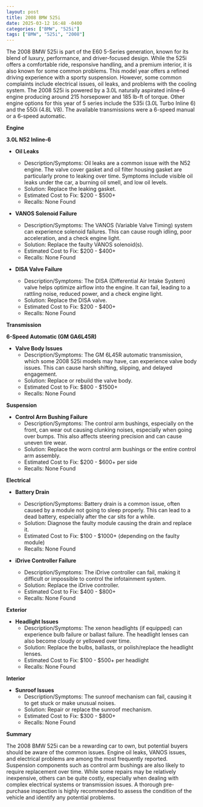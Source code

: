 ```yaml
---
layout: post
title: 2008 BMW 525i
date: 2025-03-12 16:48 -0400
categories: ["BMW", "525i"]
tags: ["BMW", "525i", "2008"]
---
```

The 2008 BMW 525i is part of the E60 5-Series generation, known for its blend of luxury, performance, and driver-focused design. While the 525i offers a comfortable ride, responsive handling, and a premium interior, it is also known for some common problems. This model year offers a refined driving experience with a sporty suspension. However, some common complaints include electrical issues, oil leaks, and problems with the cooling system. The 2008 525i is powered by a 3.0L naturally aspirated inline-6 engine producing around 215 horsepower and 185 lb-ft of torque. Other engine options for this year of 5 series include the 535i (3.0L Turbo Inline 6) and the 550i (4.8L V8). The available transmissions were a 6-speed manual or a 6-speed automatic.

**Engine**

**3.0L N52 Inline-6**

*   **Oil Leaks**
    *   Description/Symptoms: Oil leaks are a common issue with the N52 engine. The valve cover gasket and oil filter housing gasket are particularly prone to leaking over time. Symptoms include visible oil leaks under the car, a burning oil smell, and low oil levels.
    *   Solution: Replace the leaking gasket.
    *   Estimated Cost to Fix: $200 - $500+
    *   Recalls: None Found

*   **VANOS Solenoid Failure**
    *   Description/Symptoms: The VANOS (Variable Valve Timing) system can experience solenoid failures. This can cause rough idling, poor acceleration, and a check engine light.
    *   Solution: Replace the faulty VANOS solenoid(s).
    *   Estimated Cost to Fix: $200 - $400+
    *   Recalls: None Found

*   **DISA Valve Failure**
    *   Description/Symptoms: The DISA (Differential Air Intake System) valve helps optimize airflow into the engine. It can fail, leading to a rattling noise, reduced power, and a check engine light.
    *   Solution: Replace the DISA valve.
    *   Estimated Cost to Fix: $200 - $400+
    *   Recalls: None Found

**Transmission**

**6-Speed Automatic (GM GA6L45R)**

*   **Valve Body Issues**
    *   Description/Symptoms: The GM 6L45R automatic transmission, which some 2008 525i models may have, can experience valve body issues. This can cause harsh shifting, slipping, and delayed engagement.
    *   Solution: Replace or rebuild the valve body.
    *   Estimated Cost to Fix: $800 - $1500+
    *   Recalls: None Found

**Suspension**

*   **Control Arm Bushing Failure**
    *   Description/Symptoms: The control arm bushings, especially on the front, can wear out causing clunking noises, especially when going over bumps. This also affects steering precision and can cause uneven tire wear.
    *   Solution: Replace the worn control arm bushings or the entire control arm assembly.
    *   Estimated Cost to Fix: $200 - $600+ per side
    *   Recalls: None Found

**Electrical**

*   **Battery Drain**
    *   Description/Symptoms: Battery drain is a common issue, often caused by a module not going to sleep properly. This can lead to a dead battery, especially after the car sits for a while.
    *   Solution: Diagnose the faulty module causing the drain and replace it.
    *   Estimated Cost to Fix: $100 - $1000+ (depending on the faulty module)
    *   Recalls: None Found

*   **iDrive Controller Failure**
    *   Description/Symptoms: The iDrive controller can fail, making it difficult or impossible to control the infotainment system.
    *   Solution: Replace the iDrive controller.
    *   Estimated Cost to Fix: $400 - $800+
    *   Recalls: None Found

**Exterior**

*   **Headlight Issues**
    *   Description/Symptoms: The xenon headlights (if equipped) can experience bulb failure or ballast failure. The headlight lenses can also become cloudy or yellowed over time.
    *   Solution: Replace the bulbs, ballasts, or polish/replace the headlight lenses.
    *   Estimated Cost to Fix: $100 - $500+ per headlight
    *   Recalls: None Found

**Interior**

*   **Sunroof Issues**
    *   Description/Symptoms: The sunroof mechanism can fail, causing it to get stuck or make unusual noises.
    *   Solution: Repair or replace the sunroof mechanism.
    *   Estimated Cost to Fix: $300 - $800+
    *   Recalls: None Found

**Summary**

The 2008 BMW 525i can be a rewarding car to own, but potential buyers should be aware of the common issues. Engine oil leaks, VANOS issues, and electrical problems are among the most frequently reported. Suspension components such as control arm bushings are also likely to require replacement over time. While some repairs may be relatively inexpensive, others can be quite costly, especially when dealing with complex electrical systems or transmission issues. A thorough pre-purchase inspection is highly recommended to assess the condition of the vehicle and identify any potential problems.

